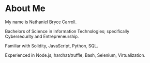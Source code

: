 # About Me

My name is Nathaniel Bryce Carroll. 

Bachelors of Science in Information Technologies; specifically Cybersecurity and Entrepreneurship. 

Familiar with Solidity, JavaScript, Python, SQL. 

Experienced in Node.js, hardhat/truffle, Bash, Selenium, Virtualization. 

